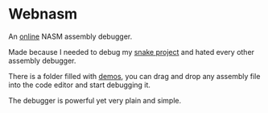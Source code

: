 # Webnasm

An [online](https://donno2048.github.io/webnasm) NASM assembly debugger.

Made because I needed to debug my [snake project](https://github.com/donno2048/snake) and hated every other assembly debugger.

There is a folder filled with [demos](./demos/), you can drag and drop any assembly file into the code editor and start debugging it.

The debugger is powerful yet very plain and simple.
